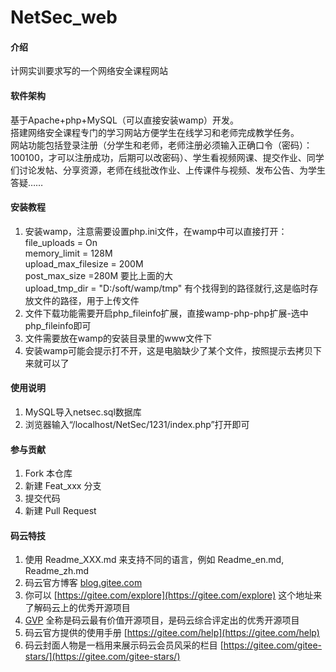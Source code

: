 # NetSec_web

#### 介绍
计网实训要求写的一个网络安全课程网站

#### 软件架构
基于Apache+php+MySQL（可以直接安装wamp）开发。        
搭建网络安全课程专门的学习网站方便学生在线学习和老师完成教学任务。      
网站功能包括登录注册（分学生和老师，老师注册必须输入正确口令（密码）：100100，才可以注册成功，后期可以改密码）、学生看视频网课、提交作业、同学们讨论发帖、分享资源，老师在线批改作业、上传课件与视频、发布公告、为学生答疑……

#### 安装教程

1.  安装wamp，注意需要设置php.ini文件，在wamp中可以直接打开：       	
	file_uploads = On      
	memory_limit = 128M     
	upload_max_filesize = 200M    
	post_max_size =280M  要比上面的大    
	upload_tmp_dir = "D:/soft/wamp/tmp" 有个找得到的路径就行,这是临时存放文件的路径，用于上传文件
2.  文件下载功能需要开启php_fileinfo扩展，直接wamp-php-php扩展-选中php_fileinfo即可
3.  文件需要放在wamp的安装目录里的www文件下
4.  安装wamp可能会提示打不开，这是电脑缺少了某个文件，按照提示去拷贝下来就可以了

#### 使用说明

1.  MySQL导入netsec.sql数据库
2.  浏览器输入“/localhost/NetSec/1231/index.php”打开即可

#### 参与贡献

1.  Fork 本仓库
2.  新建 Feat_xxx 分支
3.  提交代码
4.  新建 Pull Request


#### 码云特技

1.  使用 Readme\_XXX.md 来支持不同的语言，例如 Readme\_en.md, Readme\_zh.md
2.  码云官方博客 [blog.gitee.com](https://blog.gitee.com)
3.  你可以 [https://gitee.com/explore](https://gitee.com/explore) 这个地址来了解码云上的优秀开源项目
4.  [GVP](https://gitee.com/gvp) 全称是码云最有价值开源项目，是码云综合评定出的优秀开源项目
5.  码云官方提供的使用手册 [https://gitee.com/help](https://gitee.com/help)
6.  码云封面人物是一档用来展示码云会员风采的栏目 [https://gitee.com/gitee-stars/](https://gitee.com/gitee-stars/)
